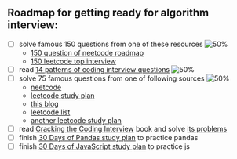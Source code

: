## Roadmap for getting ready for algorithm interview:

- [ ] solve famous 150 questions from one of these resources ![50%](https://progress-bar.dev/35)
    - [150 question of neetcode roadmap](https://neetcode.io/roadmap)
    - [150 leetcode top interview](https://leetcode.com/studyplan/top-interview-150/)
- [ ] 
  read [14 patterns of coding interview questions](https://hackernoon.com/14-patterns-to-ace-any-coding-interview-question-c5bb3357f6ed) ![50%](https://progress-bar.dev/0)
- [ ] solve 75 famous questions from one of following sources ![50%](https://progress-bar.dev/35)
    - [neetcode](https://neetcode.io/practice)
    - [leetcode study plan](https://leetcode.com/study-plan/leetcode-75/)
    - [this blog](https://www.techinterviewhandbook.org/best-practice-questions/)
    - [leetcode list](https://leetcode.com/list?selectedList=9prujqt7)
    - [another leetcode study plan](https://leetcode.com/studyplan/leetcode-75/)
- [ ] 
  read [Cracking the Coding Interview](https://www.amazon.com/Cracking-Coding-Interview-Programming-Questions/dp/0984782850)
  book and solve [its problems](./CrackingTheCodingInterview.html)
- [ ] finish [30 Days of Pandas study plan](https://leetcode.com/studyplan/30-days-of-pandas/) to practice pandas
- [ ] finish [30 Days of JavaScript study plan](https://leetcode.com/studyplan/30-days-of-javascript/) to practice js